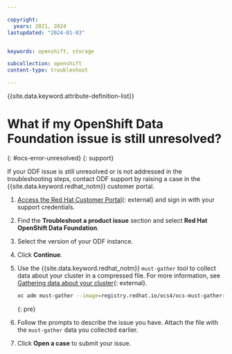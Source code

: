 ```yaml
---

copyright:
  years: 2021, 2024
lastupdated: "2024-01-03"


keywords: openshift, storage

subcollection: openshift
content-type: troubleshoot

---
```


{{site.data.keyword.attribute-definition-list}}






# What if my OpenShift Data Foundation issue is still unresolved?
{: #ocs-error-unresolved}
{: support}

If your ODF issue is still unresolved or is not addressed in the troubleshooting steps, contact ODF support by raising a case in the {{site.data.keyword.redhat_notm}} customer portal.

1. [Access the Red Hat Customer Portal](https://access.redhat.com){: external} and sign in with your support credentials. 

2. Find the **Troubleshoot a product issue** section and select **Red Hat OpenShift Data Foundation**.

3. Select the version of your ODF instance.

4. Click **Continue**.

5. Use the {{site.data.keyword.redhat_notm}} `must-gather` tool to collect data about your cluster in a compressed file. For more information, see [Gathering data about your cluster](https://docs.openshift.com/container-platform/4.6/support/gathering-cluster-data.html#gathering-data-specific-features_gathering-cluster-data){: external}.
    ```sh
    oc adm must-gather --image=registry.redhat.io/ocs4/ocs-must-gather-rhel8:latest --dest-dir=ocs_mustgather
    ```
    {: pre}

6. Follow the prompts to describe the issue you have. Attach the file with the `must-gather` data you collected earlier.

7. Click **Open a case** to submit your issue. 









